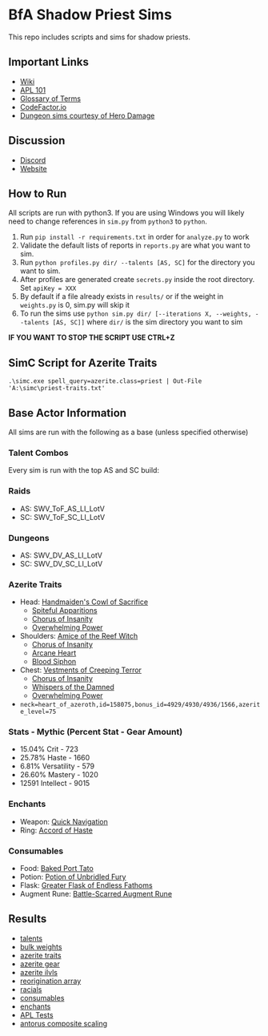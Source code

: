 # BfA Shadow Priest Sims

This repo includes scripts and sims for shadow priests.

## Important Links
- [Wiki](https://github.com/WarcraftPriests/bfa-shadow-priest/wiki)
- [APL 101](https://github.com/WarcraftPriests/bfa-shadow-priest/wiki/APLs-101)
- [Glossary of Terms](https://github.com/WarcraftPriests/bfa-shadow-priest/wiki/Glossary)
- [CodeFactor.io](https://www.codefactor.io/repository/github/warcraftpriests/bfa-shadow-priest)
- [Dungeon sims courtesy of Hero Damage](https://www.herodamage.com)

## Discussion
- [Discord](https://discord.gg/WarcraftPriests)
- [Website](https://warcraftpriests.com/)

## How to Run
All scripts are run with python3. If you are using Windows you will likely need to change references in `sim.py` from `python3` to `python`.

1. Run `pip install -r requirements.txt` in order for `analyze.py` to work
2. Validate the default lists of reports in `reports.py` are what you want to sim.
3. Run `python profiles.py dir/ --talents [AS, SC]` for the directory you want to sim.
4. After profiles are generated create `secrets.py` inside the root directory. Set `apiKey = XXX`
5. By default if a file already exists in `results/` or if the weight in `weights.py` is 0, sim.py will skip it
6. To run the sims use `python sim.py dir/ [--iterations X, --weights, --talents [AS, SC]]` where `dir/` is the sim directory you want to sim

**IF YOU WANT TO STOP THE SCRIPT USE CTRL+Z**

## SimC Script for Azerite Traits
```
.\simc.exe spell_query=azerite.class=priest | Out-File 'A:\simc\priest-traits.txt'
```

## Base Actor Information
All sims are run with the following as a base (unless specified otherwise)

### Talent Combos
Every sim is run with the top AS and SC build:
### Raids
- AS: SWV_ToF_AS_LI_LotV
- SC: SWV_ToF_SC_LI_LotV
### Dungeons
- AS: SWV_DV_AS_LI_LotV
- SC: SWV_DV_SC_LI_LotV

### Azerite Traits
- Head: [Handmaiden's Cowl of Sacrifice](https://www.wowhead.com/item=168336?bonus=4775&azerite-powers=5:403:405:30:13&ilvl=450)
    - [Spiteful Apparitions](https://www.wowhead.com/spell=277682/spiteful-apparitions)
    - [Chorus of Insanity](https://www.wowhead.com/spell=278661/chorus-of-insanity)
    - [Overwhelming Power](https://bfa.wowhead.com/spell=271705/overwhelming-power)
- Shoulders: [Amice of the Reef Witch](https://www.wowhead.com/item=168338?bonus=4775&azerite-powers=5:405:577:18:13&ilvl=450)
    - [Chorus of Insanity](https://www.wowhead.com/spell=278661/chorus-of-insanity)
    - [Arcane Heart](https://www.wowhead.com/spell=303209/arcane-heart)
    - [Blood Siphon](https://www.wowhead.com/spell=264108/blood-siphon)
- Chest: [Vestments of Creeping Terror](https://www.wowhead.com/item=168337?bonus=4775&azerite-powers=5:405:236:30:13&ilvl=450)
    - [Chorus of Insanity](https://www.wowhead.com/spell=278661/chorus-of-insanity)
    - [Whispers of the Damned](https://www.wowhead.com/spell=275722/whispers-of-the-damned)
    - [Overwhelming Power](https://bfa.wowhead.com/spell=271705/overwhelming-power)
- `neck=heart_of_azeroth,id=158075,bonus_id=4929/4930/4936/1566,azerite_level=75`

### Stats - Mythic (Percent Stat - Gear Amount)
- 15.04% Crit - 723
- 25.78% Haste - 1660
- 6.81% Versatility - 579
- 26.60% Mastery - 1020
- 12591 Intellect - 9015

### Enchants
- Weapon: [Quick Navigation](https://www.wowhead.com/spell=268894/weapon-enchant-quick-navigation)
- Ring: [Accord of Haste](https://www.wowhead.com/item=168447/enchant-ring-accord-of-haste)

### Consumables
- Food: [Baked Port Tato](https://www.wowhead.com/item=168313/baked-port-tato)
- Potion: [Potion of Unbridled Fury](https://www.wowhead.com/item=169299/potion-of-unbridled-fury)
- Flask: [Greater Flask of Endless Fathoms](https://www.wowhead.com/item=168652/greater-flask-of-endless-fathoms)
- Augment Rune: [Battle-Scarred Augment Rune](https://www.wowhead.com/item=160053/battle-scarred-augment-rune)

## Results
- [talents](https://github.com/WarcraftPriests/bfa-shadow-priest/tree/master/talents)
- [bulk weights](https://github.com/WarcraftPriests/bfa-shadow-priest/tree/master/stats)
- [azerite traits](https://github.com/WarcraftPriests/bfa-shadow-priest/tree/master/azerite-traits)
- [azerite gear](https://github.com/WarcraftPriests/bfa-shadow-priest/tree/master/azerite-gear)
- [azerite ilvls](https://github.com/WarcraftPriests/bfa-shadow-priest/tree/master/azerite-trait-ilvls)
- [reorigination array](https://github.com/WarcraftPriests/bfa-shadow-priest/tree/master/azerite-traits-ra)
- [racials](https://github.com/WarcraftPriests/bfa-shadow-priest/tree/master/racials)
- [consumables](https://github.com/WarcraftPriests/bfa-shadow-priest/tree/master/consumables)
- [enchants](https://github.com/WarcraftPriests/bfa-shadow-priest/tree/master/enchants)
- [APL Tests](https://github.com/WarcraftPriests/bfa-shadow-priest/tree/master/apl)
- [antorus composite scaling](https://docs.google.com/spreadsheets/d/1xfME0P6LKmI541Ma6NE7b5XahWu-rxdFUSHy0Y-MoCM/edit?usp=sharing)
